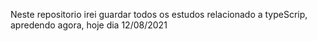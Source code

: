 Neste repositorio irei guardar todos os estudos relacionado a typeScrip, apredendo agora, hoje dia 12/08/2021